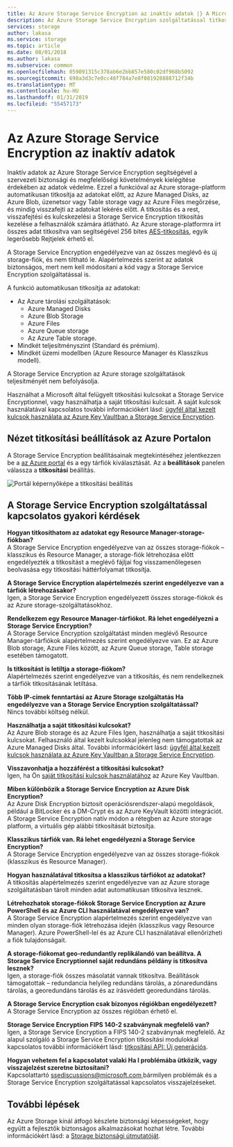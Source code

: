 ```yaml
---
title: Az Azure Storage Service Encryption az inaktív adatok |} A Microsoft Docs
description: Az Azure Storage Service Encryption szolgáltatással titkosítása az Azure Managed Disks, az Azure Blob storage, Azure Files, az Azure Queue storage és Azure Table storage szolgáltatás oldalán, az adatok tárolásakor és visszafejteni az adatok lekérésekor.
services: storage
author: lakasa
ms.service: storage
ms.topic: article
ms.date: 08/01/2018
ms.author: lakasa
ms.subservice: common
ms.openlocfilehash: 059091315c378ab6e2bb857e580c02df968b5092
ms.sourcegitcommit: 698a3d3c7e0cc48f784a7e8f081928888712f34b
ms.translationtype: MT
ms.contentlocale: hu-HU
ms.lasthandoff: 01/31/2019
ms.locfileid: "55457173"
---
```

# <a name="azure-storage-service-encryption-for-data-at-rest"></a>Az Azure Storage Service Encryption az inaktív adatok
Inaktív adatok az Azure Storage Service Encryption segítségével a szervezeti biztonsági és megfelelőségi követelmények kielégítése érdekében az adatok védelme. Ezzel a funkcióval az Azure storage-platform automatikusan titkosítja az adatokat előtt, az Azure Managed Disks, az Azure Blob, üzenetsor vagy Table storage vagy az Azure Files megőrzése, és mindig visszafejti az adatokat lekérés előtt. A titkosítás és a rest, visszafejtési és kulcskezelési a Storage Service Encryption titkosítás kezelése a felhasználók számára átlátható. Az Azure storage-platformra írt összes adat titkosítva van segítségével 256 bites [AES-titkosítás](https://en.wikipedia.org/wiki/Advanced_Encryption_Standard), egyik legerősebb Rejtjelek érhető el.

A Storage Service Encryption engedélyezve van az összes meglévő és új storage-fiók, és nem tiltható le. Alapértelmezés szerint az adatok biztonságos, mert nem kell módosítani a kód vagy a Storage Service Encryption szolgáltatással is.

A funkció automatikusan titkosítja az adatokat:

- Az Azure tárolási szolgáltatások:
    - Azure Managed Disks
    - Azure Blob Storage
    - Azure Files
    - Azure Queue storage
    - Az Azure Table storage.  
- Mindkét teljesítményszint (Standard és prémium).
- Mindkét üzemi modellben (Azure Resource Manager és Klasszikus modell).

A Storage Service Encryption az Azure storage szolgáltatások teljesítményét nem befolyásolja.

Használhat a Microsoft által felügyelt titkosítási kulcsokat a Storage Service Encryptionnel, vagy használhatja a saját titkosítási kulcsait. A saját kulcsok használatával kapcsolatos további információkért lásd: [ügyfél által kezelt kulcsok használata az Azure Key Vaultban a Storage Service Encryption](storage-service-encryption-customer-managed-keys.md).

## <a name="view-encryption-settings-in-the-azure-portal"></a>Nézet titkosítási beállítások az Azure Portalon
A Storage Service Encryption beállításainak megtekintéséhez jelentkezzen be a [az Azure portal](https://portal.azure.com) és a egy tárfiók kiválasztását. Az a **beállítások** panelen válassza a **titkosítási** beállítás.

![Portál képernyőképe a titkosítási beállítás](./media/storage-service-encryption/image1.png)

## <a name="faq-for-storage-service-encryption"></a>A Storage Service Encryption szolgáltatással kapcsolatos gyakori kérdések
**Hogyan titkosíthatom az adatokat egy Resource Manager-storage-fiókban?**  
A Storage Service Encryption engedélyezve van az összes storage-fiókok – klasszikus és Resource Manager, a storage-fiók létrehozása előtt engedélyezték a titkosítást a meglévő fájljai fog visszamenőlegesen beolvasása egy titkosítási háttérfolyamat titkosítja.

**A Storage Service Encryption alapértelmezés szerint engedélyezve van a tárfiók létrehozásakor?**  
Igen, a Storage Service Encryption engedélyezett összes storage-fiókok és az Azure storage-szolgáltatásokhoz.

**Rendelkezem egy Resource Manager-tárfiókot. Rá lehet engedélyezni a Storage Service Encryption?**  
A Storage Service Encryption szolgáltatást minden meglévő Resource Manager-tárfiókok alapértelmezés szerint engedélyezve van. Ez az Azure Blob storage, Azure Files között, az Azure Queue storage, Table storage esetében támogatott. 

**Is titkosítást is letiltja a storage-fiókom?**  
Alapértelmezés szerint engedélyezve van a titkosítás, és nem rendelkeznek a tárfiók titkosításának letiltása. 

**Több IP-címek fenntartási az Azure Storage szolgáltatás Ha engedélyezve van a Storage Service Encryption szolgáltatással?**  
Nincs további költség nélkül.

**Használhatja a saját titkosítási kulcsokat?**  
Az Azure Blob storage és az Azure Files Igen, használhatja a saját titkosítási kulcsokat. Felhasználó által kezelt kulcsokkal jelenleg nem támogatottak az Azure Managed Disks által. További információkért lásd: [ügyfél által kezelt kulcsok használata az Azure Key Vaultban a Storage Service Encryption](storage-service-encryption-customer-managed-keys.md).

**Visszavonhatja a hozzáférést a titkosítási kulcsokat?**  
Igen, ha Ön [saját titkosítási kulcsok használatához](storage-service-encryption-customer-managed-keys.md) az Azure Key Vaultban.

**Miben különbözik a Storage Service Encryption az Azure Disk Encryption?**  
Az Azure Disk Encryption biztosít operációsrendszer-alapú megoldások, például a BitLocker és a DM-Crypt és az Azure KeyVault közötti integrációt. A Storage Service Encryption natív módon a rétegben az Azure storage platform, a virtuális gép alábbi titkosítását biztosítja.

**Klasszikus tárfiók van. Rá lehet engedélyezni a Storage Service Encryption?**  
A Storage Service Encryption engedélyezve van az összes storage-fiókok (klasszikus és Resource Manager).

**Hogyan használatával titkosítsa a klasszikus tárfiókot az adatokat?**  
A titkosítás alapértelmezés szerint engedélyezve van az Azure storage szolgáltatásban tárolt minden adat automatikusan titkosítva lesznek. 

**Létrehozhatok storage-fiókok Storage Service Encryption az Azure PowerShell és az Azure CLI használatával engedélyezve van?**  
A Storage Service Encryption alapértelmezés szerint engedélyezve van minden olyan storage-fiók létrehozása idején (klasszikus vagy Resource Manager). Azure PowerShell-lel és az Azure CLI használatával ellenőrizheti a fiók tulajdonságait.

**A storage-fiókomat geo-redundantly replikálandó van beállítva. A Storage Service Encryptionnel saját redundáns példány is titkosítva lesznek?**  
Igen, a storage-fiók összes másolatát vannak titkosítva. Beállítások támogatottak – redundancia helyileg redundáns tárolás, a zónaredundáns tárolás, a georedundáns tárolás és az írásvédett georedundáns tárolás.

**A Storage Service Encryption csak bizonyos régiókban engedélyezett?**  
A Storage Service Encryption az összes régióban érhető el.

**Storage Service Encryption FIPS 140-2 szabványnak megfelelő van?**  
Igen, a Storage Service Encryption a FIPS 140-2 szabványnak megfelelő. Az alapul szolgáló a Storage Service Encryption titkosítási modulokkal kapcsolatos további információkért lásd: [titkosítási API: Új generációs](https://docs.microsoft.com/windows/desktop/seccng/cng-portal).

**Hogyan vehetem fel a kapcsolatot valaki Ha I problémába ütközik, vagy visszajelzést szeretne biztosítani?**  
Kapcsolattartó [ ssediscussions@microsoft.com ](mailto:ssediscussions@microsoft.com) bármilyen problémák és a Storage Service Encryption szolgáltatással kapcsolatos visszajelzéseket.

## <a name="next-steps"></a>További lépések
Az Azure Storage kínál átfogó készlete biztonsági képességeket, hogy együtt a fejlesztők biztonságos alkalmazásokat hozhat létre. További információkért lásd: a [Storage biztonsági útmutatóját](../storage-security-guide.md).

